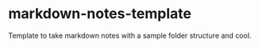# markdown-notes-template
Template to take markdown notes with a sample folder structure and cool. 
